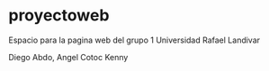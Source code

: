 # proyectoweb
Espacio para la pagina web del grupo 1 Universidad Rafael Landivar

Diego Abdo, Angel Cotoc
Kenny 
